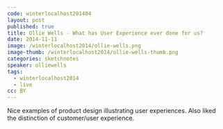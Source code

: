 ```yaml
---
code: winterlocalhost201404
layout: post
published: true
title: Ollie Wells - What has User Experience ever done for us?
date: 2014-11-11
image: /winterlocalhost2014/ollie-wells.png
image-thumb: /winterlocalhost2014/ollie-wells-thumb.png
categories: sketchnotes
speaker: olliewells
tags:
  - winterlocalhost2014
  - live
cc: BY
---
```


Nice examples of product design illustrating user experiences. Also liked the distinction of customer/user experience.
